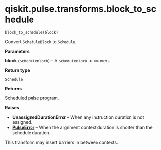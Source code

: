 # qiskit.pulse.transforms.block\_to\_schedule

`block_to_schedule(block)`

Convert `ScheduleBlock` to `Schedule`.

**Parameters**

**block** (`ScheduleBlock`) – A `ScheduleBlock` to convert.

**Return type**

`Schedule`

**Returns**

Scheduled pulse program.

**Raises**

*   **UnassignedDurationError** – When any instruction duration is not assigned.
*   [**PulseError**](pulse#qiskit.pulse.PulseError "qiskit.pulse.PulseError") – When the alignment context duration is shorter than the schedule duration.

<Admonition title="Note" type="note">
  This transform may insert barriers in between contexts.
</Admonition>
